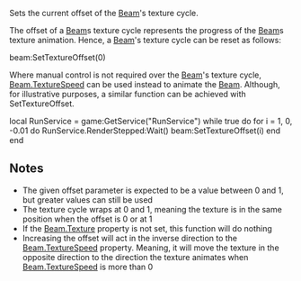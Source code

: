 Sets the current offset of the [Beam](https://developer.roblox.com/en-us/api-reference/class/Beam)'s texture cycle.

The offset of a [Beam](https://developer.roblox.com/en-us/api-reference/class/Beam)s texture cycle represents the progress of the [Beam](https://developer.roblox.com/en-us/api-reference/class/Beam)s texture animation. Hence, a [Beam](https://developer.roblox.com/en-us/api-reference/class/Beam)'s texture cycle can be reset as follows:

beam:SetTextureOffset(0)

Where manual control is not required over the [Beam](https://developer.roblox.com/en-us/api-reference/class/Beam)'s texture cycle, [Beam.TextureSpeed](https://developer.roblox.com/en-us/api-reference/property/Beam/TextureSpeed) can be used instead to animate the [Beam](https://developer.roblox.com/en-us/api-reference/class/Beam). Although, for illustrative purposes, a similar function can be achieved with SetTextureOffset.

local RunService = game:GetService("RunService")
while true do
	for i = 1, 0, -0.01 do
		RunService.RenderStepped:Wait()
		beam:SetTextureOffset(i)
	end	
end

Notes
-----

*   The given offset parameter is expected to be a value between 0 and 1, but greater values can still be used
*   The texture cycle wraps at 0 and 1, meaning the texture is in the same position when the offset is 0 or at 1
*   If the [Beam.Texture](https://developer.roblox.com/en-us/api-reference/property/Beam/Texture) property is not set, this function will do nothing
*   Increasing the offset will act in the inverse direction to the [Beam.TextureSpeed](https://developer.roblox.com/en-us/api-reference/property/Beam/TextureSpeed) property. Meaning, it will move the texture in the opposite direction to the direction the texture animates when [Beam.TextureSpeed](https://developer.roblox.com/en-us/api-reference/property/Beam/TextureSpeed) is more than 0